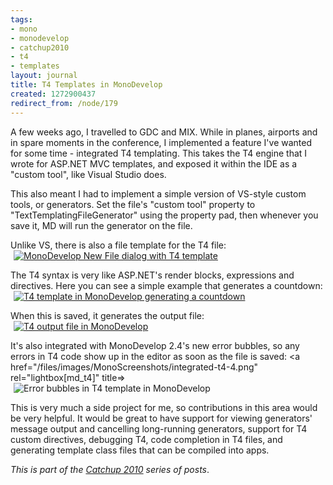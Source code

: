```yaml
---
tags:
- mono
- monodevelop
- catchup2010
- t4
- templates
layout: journal
title: T4 Templates in MonoDevelop
created: 1272900437
redirect_from: /node/179
---
```

A few weeks ago, I travelled to GDC and MIX. While in planes, airports and in spare moments in the conference, I implemented a feature I've wanted for some time - integrated T4 templating. This takes the T4 engine that I wrote for ASP.NET MVC templates, and exposed it within the IDE as a "custom tool", like Visual Studio does.<!--break-->

This also meant I had to implement a simple version of VS-style custom tools, or generators. Set the file's "custom tool" property to "TextTemplatingFileGenerator" using the property pad, then whenever you save it, MD will run the generator on the file.

Unlike VS, there is also a file template for the T4 file:
<a href="/files/images/MonoScreenshots/integrated-t4-1.png" rel="lightbox[md_t4]" title="MonoDevelop New File dialog with T4 template "><img src="/files/images/MonoScreenshots/integrated-t4-1-t.png" alt="MonoDevelop New File dialog with T4 template" style="max-width:98%; display:block;margin-left:auto;margin-right:auto;" /></a>

The T4 syntax is very like ASP.NET's render blocks, expressions and directives. Here you can see a simple example that generates a countdown:
<a href="/files/images/MonoScreenshots/integrated-t4-2.png" rel="lightbox[md_t4]" title="T4 template in MonoDevelop generating a countdown"><img src="/files/images/MonoScreenshots/integrated-t4-2-t.png" alt="T4 template in MonoDevelop generating a countdown" style="max-width:98%; display:block;margin-left:auto;margin-right:auto;" /></a>

When this is saved, it generates the output file:
<a href="/files/images/MonoScreenshots/integrated-t4-3.png" rel="lightbox[md_t4]" title="T4 output file in MonoDevelop"><img src="/files/images/MonoScreenshots/integrated-t4-3-t.png" alt="T4 output file in MonoDevelop" style="max-width:98%; display:block;margin-left:auto;margin-right:auto;" /></a>

It's also integrated with MonoDevelop 2.4's new error bubbles, so any errors in T4 code show up in the editor as soon as the file is saved:
<a href="/files/images/MonoScreenshots/integrated-t4-4.png" rel="lightbox[md_t4]" title=><img src="/files/images/MonoScreenshots/integrated-t4-4-t.png" alt="Error bubbles in T4 template in MonoDevelop" style="max-width:98%; display:block;margin-left:auto;margin-right:auto;" /></a>

This is very much a side project for me, so contributions in this area would be very helpful. It would be great to have support for viewing generators' message output and cancelling long-running generators, support for T4 custom directives, debugging T4, code completion in T4 files, and generating template class files that can be compiled into apps. 

_This is part of the <a href="/tags/catchup2010">Catchup 2010</a> series of posts</a>_.
